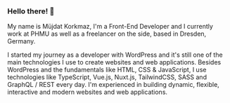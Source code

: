 ### Hello there! 👋

My name is Müjdat Korkmaz, I'm a Front-End Developer and I currently work at PHMU as well as a freelancer on the side, based in Dresden, Germany.

I started my journey as a developer with WordPress and it's still one of the main technologies I use to create websites and web applications. Besides WordPress and the fundamentals like HTML, CSS & JavaScript, I use technologies like TypeScript, Vue.js, Nuxt.js, TailwindCSS, SASS and GraphQL / REST every day. I'm experienced in building dynamic, flexible, interactive and modern websites and web applications.

<!--
**mujdat/mujdat** is a ✨ _special_ ✨ repository because its `README.md` (this file) appears on your GitHub profile.

Here are some ideas to get you started:

- 🔭 I’m currently working on ...
- 🌱 I’m currently learning ...
- 👯 I’m looking to collaborate on ...
- 🤔 I’m looking for help with ...
- 💬 Ask me about ...
- 📫 How to reach me: ...
- 😄 Pronouns: ...
- ⚡ Fun fact: ...
-->

